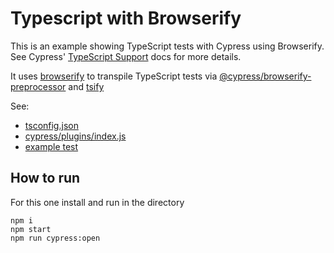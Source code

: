 # Typescript with Browserify

This is an example showing TypeScript tests with Cypress using Browserify. See Cypress' [TypeScript Support](https://on.cypress.io/typescript-support) docs for more details.

It uses [browserify](http://browserify.org/) to transpile TypeScript tests
via [@cypress/browserify-preprocessor](https://github.com/cypress-io/cypress-browserify-preprocessor)
and [tsify](https://github.com/TypeStrong/tsify)

See:

- [tsconfig.json](tsconfig.json)
- [cypress/plugins/index.js](cypress/plugins/index.js)
- [example test](cypress/integration/spec.ts)

## How to run

For this one install and run in the directory

```
npm i
npm start
npm run cypress:open
```
